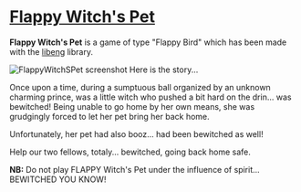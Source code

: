 # [Flappy Witch's Pet](https://github.com/STUDIO-Artaban/FlappyWitchSPet)
**Flappy Witch's Pet** is a game of type "Flappy Bird" which has been made with the [libeng](https://github.com/STUDIO-Artaban/libeng) library.

![FlappyWitchSPet screenshot](https://github.com/STUDIO-Artaban/LeClassico/blob/master/assets/witch-0.png)
Here is the story...

Once upon a time, during a sumptuous ball organized by an unknown charming prince, was a little witch who pushed a bit hard on the drin... was bewitched! Being unable to go home by her own means, she was grudgingly forced to let her pet bring her back home.

Unfortunately, her pet had also booz... had been bewitched as well!

Help our two fellows, totaly... bewitched, going back home safe.

**NB:** Do not play FLAPPY Witch's Pet under the influence of spirit... BEWITCHED YOU KNOW!
